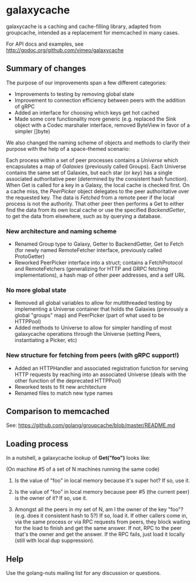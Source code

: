 # galaxycache

galaxycache is a caching and cache-filling library, adapted from groupcache, intended as a
replacement for memcached in many cases.

For API docs and examples, see http://godoc.org/github.com/vimeo/galaxycache

## Summary of changes

The purpose of our improvements span a few different categories: 
* Improvements to testing by removing global state
* Improvement to connection efficiency between peers with the addition of gRPC
* Added an interface for choosing which keys get hot cached
* Made some core functionality more generic (e.g. replaced the Sink object with a Codec marshaler interface, removed ByteView in favor of a simpler []byte)

We also changed the naming scheme of objects and methods to clarify their purpose with the help of a space-themed scenario:

   Each process within a set of peer processes contains a _Universe_ which encapsulates a map of _Galaxies_ (previously called Groups). Each Universe contains the same set of Galaxies, but each star (or _key_) has a single associated authoritative peer (determined by the consistent hash function). When Get is called for a key in a Galaxy, the local cache is checked first. On a cache miss, the _PeerPicker_ object delegates to the peer authoritative over the requested key. The data is _Fetched_ from a remote peer if the local process is not the authority. That other peer then performs a Get to either find the data from its own local cache or use the specified _BackendGetter_, to get the data from elsewhere, such as by querying a database.


### New architecture and naming scheme

* Renamed Group type to Galaxy, Getter to BackendGetter, Get to Fetch (for newly named RemoteFetcher interface, previously called ProtoGetter)
* Reworked PeerPicker interface into a struct; contains a FetchProtocol and RemoteFetchers (generalizing for HTTP and GRPC fetching implementations), a hash map of other peer addresses, and a self URL

### No more global state

* Removed all global variables to allow for multithreaded testing by implementing a Universe container that holds the Galaxies (previously a global "groups" map) and PeerPicker (part of what used to be HTTPPool)
* Added methods to Universe to allow for simpler handling of most galaxycache operations through the Universe (setting Peers, instantiating a Picker, etc)

### New structure for fetching from peers (with **gRPC support**!)
* Added an HTTPHandler and associated registration function for serving HTTP requests by reaching into an associated Universe (deals with the other function of the deprecated HTTPPool)
* Reworked tests to fit new architecture
* Renamed files to match new type names

## Comparison to memcached

See: https://github.com/golang/groupcache/blob/master/README.md

## Loading process

In a nutshell, a galaxycache lookup of **Get("foo")** looks like:

(On machine #5 of a set of N machines running the same code)

 1. Is the value of "foo" in local memory because it's super hot?  If so, use it.

 2. Is the value of "foo" in local memory because peer #5 (the current
    peer) is the owner of it?  If so, use it.

 3. Amongst all the peers in my set of N, am I the owner of the key
    "foo"?  (e.g. does it consistent hash to 5?)  If so, load it.  If
    other callers come in, via the same process or via RPC requests
    from peers, they block waiting for the load to finish and get the
    same answer.  If not, RPC to the peer that's the owner and get
    the answer.  If the RPC fails, just load it locally (still with
    local dup suppression).

## Help

Use the golang-nuts mailing list for any discussion or questions.
